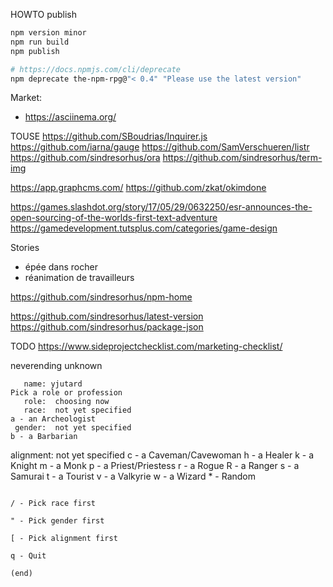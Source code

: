 
HOWTO publish

``` bash
npm version minor
npm run build
npm publish

# https://docs.npmjs.com/cli/deprecate
npm deprecate the-npm-rpg@"< 0.4" "Please use the latest version"
```


Market:
* https://asciinema.org/

TOUSE
https://github.com/SBoudrias/Inquirer.js
https://github.com/iarna/gauge
https://github.com/SamVerschueren/listr
https://github.com/sindresorhus/ora
https://github.com/sindresorhus/term-img





https://app.graphcms.com/
https://github.com/zkat/okimdone


https://games.slashdot.org/story/17/05/29/0632250/esr-announces-the-open-sourcing-of-the-worlds-first-text-adventure
https://gamedevelopment.tutsplus.com/categories/game-design


Stories
- épée dans rocher
- réanimation de travailleurs

https://github.com/sindresorhus/npm-home

https://github.com/sindresorhus/latest-version
https://github.com/sindresorhus/package-json


TODO https://www.sideprojectchecklist.com/marketing-checklist/


neverending
unknown


       name: yjutard                                                               Pick a role or profession
       role:  choosing now                                                         
       race:  not yet specified                                                    a - an Archeologist
     gender:  not yet specified                                                    b - a Barbarian
  alignment:  not yet specified                                                    c - a Caveman/Cavewoman
                                                                                   h - a Healer
                                                                                   k - a Knight
                                                                                   m - a Monk
                                                                                   p - a Priest/Priestess
                                                                                   r - a Rogue
                                                                                   R - a Ranger
                                                                                   s - a Samurai
                                                                                   t - a Tourist
                                                                                   v - a Valkyrie
                                                                                   w - a Wizard
                                                                                   * - Random
                                                                                   
                                                                                   / - Pick race first
                                                                                   " - Pick gender first
                                                                                   [ - Pick alignment first
                                                                                   q - Quit
                                                                                   (end) 



